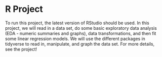 # R Project


To run this project, the latest version of RStudio should be used. In this project, we will read in a data set, do some basic exploratory data analysis (EDA - numeric summaries and graphs), data transformations, and then fit some linear regression models. We will use the different packages in tidyverse to read in, manipulate, and graph the data set. For more details, see the project!
